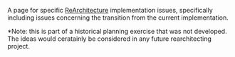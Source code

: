 A page for specific [ReArchitecture](Rearchitecture-Overview) implementation issues, specifically including issues concerning the transition from the current implementation.

*Note: this is part of a historical planning exercise that was not developed. The ideas would ceratainly be considered in any future rearchitecting project.

